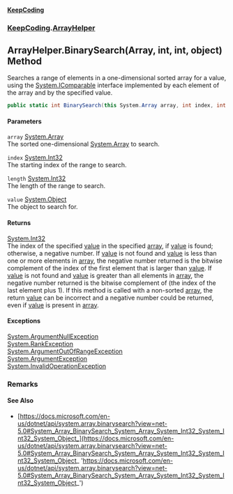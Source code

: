 #### [KeepCoding](index.md 'index')
### [KeepCoding](KeepCoding.md 'KeepCoding').[ArrayHelper](KeepCoding_ArrayHelper.md 'KeepCoding.ArrayHelper')
## ArrayHelper.BinarySearch(Array, int, int, object) Method
Searches a range of elements in a one-dimensional sorted array for a value, using the [System.IComparable](https://docs.microsoft.com/en-us/dotnet/api/System.IComparable 'System.IComparable') interface implemented by each element of the array and by the specified value.  
```csharp
public static int BinarySearch(this System.Array array, int index, int length, object value);
```
#### Parameters
<a name='KeepCoding_ArrayHelper_BinarySearch(System_Array_int_int_object)_array'></a>
`array` [System.Array](https://docs.microsoft.com/en-us/dotnet/api/System.Array 'System.Array')  
The sorted one-dimensional [System.Array](https://docs.microsoft.com/en-us/dotnet/api/System.Array 'System.Array') to search.
  
<a name='KeepCoding_ArrayHelper_BinarySearch(System_Array_int_int_object)_index'></a>
`index` [System.Int32](https://docs.microsoft.com/en-us/dotnet/api/System.Int32 'System.Int32')  
The starting index of the range to search.
  
<a name='KeepCoding_ArrayHelper_BinarySearch(System_Array_int_int_object)_length'></a>
`length` [System.Int32](https://docs.microsoft.com/en-us/dotnet/api/System.Int32 'System.Int32')  
The length of the range to search.
  
<a name='KeepCoding_ArrayHelper_BinarySearch(System_Array_int_int_object)_value'></a>
`value` [System.Object](https://docs.microsoft.com/en-us/dotnet/api/System.Object 'System.Object')  
The object to search for.
  
#### Returns
[System.Int32](https://docs.microsoft.com/en-us/dotnet/api/System.Int32 'System.Int32')  
The index of the specified [value](KeepCoding_ArrayHelper_BinarySearch(System_Array_int_int_object).md#KeepCoding_ArrayHelper_BinarySearch(System_Array_int_int_object)_value 'KeepCoding.ArrayHelper.BinarySearch(System.Array, int, int, object).value') in the specified [array](KeepCoding_ArrayHelper_BinarySearch(System_Array_int_int_object).md#KeepCoding_ArrayHelper_BinarySearch(System_Array_int_int_object)_array 'KeepCoding.ArrayHelper.BinarySearch(System.Array, int, int, object).array'), if [value](KeepCoding_ArrayHelper_BinarySearch(System_Array_int_int_object).md#KeepCoding_ArrayHelper_BinarySearch(System_Array_int_int_object)_value 'KeepCoding.ArrayHelper.BinarySearch(System.Array, int, int, object).value') is found; otherwise, a negative number. If [value](KeepCoding_ArrayHelper_BinarySearch(System_Array_int_int_object).md#KeepCoding_ArrayHelper_BinarySearch(System_Array_int_int_object)_value 'KeepCoding.ArrayHelper.BinarySearch(System.Array, int, int, object).value') is not found and [value](KeepCoding_ArrayHelper_BinarySearch(System_Array_int_int_object).md#KeepCoding_ArrayHelper_BinarySearch(System_Array_int_int_object)_value 'KeepCoding.ArrayHelper.BinarySearch(System.Array, int, int, object).value') is less than one or more elements in [array](KeepCoding_ArrayHelper_BinarySearch(System_Array_int_int_object).md#KeepCoding_ArrayHelper_BinarySearch(System_Array_int_int_object)_array 'KeepCoding.ArrayHelper.BinarySearch(System.Array, int, int, object).array'), the negative number returned is the bitwise complement of the index of the first element that is larger than [value](KeepCoding_ArrayHelper_BinarySearch(System_Array_int_int_object).md#KeepCoding_ArrayHelper_BinarySearch(System_Array_int_int_object)_value 'KeepCoding.ArrayHelper.BinarySearch(System.Array, int, int, object).value'). If [value](KeepCoding_ArrayHelper_BinarySearch(System_Array_int_int_object).md#KeepCoding_ArrayHelper_BinarySearch(System_Array_int_int_object)_value 'KeepCoding.ArrayHelper.BinarySearch(System.Array, int, int, object).value') is not found and [value](KeepCoding_ArrayHelper_BinarySearch(System_Array_int_int_object).md#KeepCoding_ArrayHelper_BinarySearch(System_Array_int_int_object)_value 'KeepCoding.ArrayHelper.BinarySearch(System.Array, int, int, object).value') is greater than all elements in [array](KeepCoding_ArrayHelper_BinarySearch(System_Array_int_int_object).md#KeepCoding_ArrayHelper_BinarySearch(System_Array_int_int_object)_array 'KeepCoding.ArrayHelper.BinarySearch(System.Array, int, int, object).array'), the negative number returned is the bitwise complement of (the index of the last element plus 1). If this method is called with a non-sorted [array](KeepCoding_ArrayHelper_BinarySearch(System_Array_int_int_object).md#KeepCoding_ArrayHelper_BinarySearch(System_Array_int_int_object)_array 'KeepCoding.ArrayHelper.BinarySearch(System.Array, int, int, object).array'), the return [value](KeepCoding_ArrayHelper_BinarySearch(System_Array_int_int_object).md#KeepCoding_ArrayHelper_BinarySearch(System_Array_int_int_object)_value 'KeepCoding.ArrayHelper.BinarySearch(System.Array, int, int, object).value') can be incorrect and a negative number could be returned, even if [value](KeepCoding_ArrayHelper_BinarySearch(System_Array_int_int_object).md#KeepCoding_ArrayHelper_BinarySearch(System_Array_int_int_object)_value 'KeepCoding.ArrayHelper.BinarySearch(System.Array, int, int, object).value') is present in [array](KeepCoding_ArrayHelper_BinarySearch(System_Array_int_int_object).md#KeepCoding_ArrayHelper_BinarySearch(System_Array_int_int_object)_array 'KeepCoding.ArrayHelper.BinarySearch(System.Array, int, int, object).array').
#### Exceptions
[System.ArgumentNullException](https://docs.microsoft.com/en-us/dotnet/api/System.ArgumentNullException 'System.ArgumentNullException')  
[System.RankException](https://docs.microsoft.com/en-us/dotnet/api/System.RankException 'System.RankException')  
[System.ArgumentOutOfRangeException](https://docs.microsoft.com/en-us/dotnet/api/System.ArgumentOutOfRangeException 'System.ArgumentOutOfRangeException')  
[System.ArgumentException](https://docs.microsoft.com/en-us/dotnet/api/System.ArgumentException 'System.ArgumentException')  
[System.InvalidOperationException](https://docs.microsoft.com/en-us/dotnet/api/System.InvalidOperationException 'System.InvalidOperationException')  
### Remarks
#### See Also
- [https://docs.microsoft.com/en-us/dotnet/api/system.array.binarysearch?view=net-5.0#System_Array_BinarySearch_System_Array_System_Int32_System_Int32_System_Object_](https://docs.microsoft.com/en-us/dotnet/api/system.array.binarysearch?view=net-5.0#System_Array_BinarySearch_System_Array_System_Int32_System_Int32_System_Object_ 'https://docs.microsoft.com/en-us/dotnet/api/system.array.binarysearch?view=net-5.0#System_Array_BinarySearch_System_Array_System_Int32_System_Int32_System_Object_')
